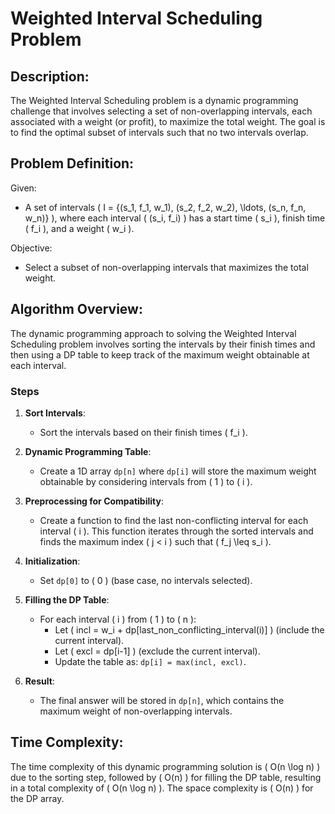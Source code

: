 # Weighted Interval Scheduling Problem

## Description:
The Weighted Interval Scheduling problem is a dynamic programming challenge that involves selecting a set of non-overlapping intervals, each associated with a weight (or profit), to maximize the total weight. The goal is to find the optimal subset of intervals such that no two intervals overlap.

## Problem Definition:
Given:

- A set of intervals \( I = \{(s_1, f_1, w_1), (s_2, f_2, w_2), \ldots, (s_n, f_n, w_n)\} \), where each interval \( (s_i, f_i) \) has a start time \( s_i \), finish time \( f_i \), and a weight \( w_i \).

Objective:

- Select a subset of non-overlapping intervals that maximizes the total weight.

## Algorithm Overview:
The dynamic programming approach to solving the Weighted Interval Scheduling problem involves sorting the intervals by their finish times and then using a DP table to keep track of the maximum weight obtainable at each interval.

### Steps

1. **Sort Intervals**: 
   - Sort the intervals based on their finish times \( f_i \).

2. **Dynamic Programming Table**: 
   - Create a 1D array `dp[n]` where `dp[i]` will store the maximum weight obtainable by considering intervals from \( 1 \) to \( i \).

3. **Preprocessing for Compatibility**:
   - Create a function to find the last non-conflicting interval for each interval \( i \). This function iterates through the sorted intervals and finds the maximum index \( j < i \) such that \( f_j \leq s_i \).

4. **Initialization**: 
   - Set `dp[0]` to \( 0 \) (base case, no intervals selected).

5. **Filling the DP Table**:
   - For each interval \( i \) from \( 1 \) to \( n \):
     - Let \( incl = w_i + dp[last\_non\_conflicting\_interval(i)] \) (include the current interval).
     - Let \( excl = dp[i-1] \) (exclude the current interval).
     - Update the table as: `dp[i] = max(incl, excl)`.

6. **Result**: 
   - The final answer will be stored in `dp[n]`, which contains the maximum weight of non-overlapping intervals.

## Time Complexity:
The time complexity of this dynamic programming solution is \( O(n \log n) \) due to the sorting step, followed by \( O(n) \) for filling the DP table, resulting in a total complexity of \( O(n \log n) \). The space complexity is \( O(n) \) for the DP array.
